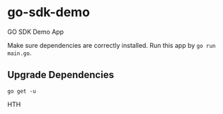 # go-sdk-demo

GO SDK Demo App

Make sure dependencies are correctly installed. Run this app by `go run main.go`.

## Upgrade Dependencies

`go get -u`

HTH
